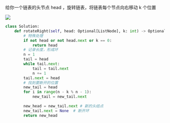 给你一个链表的头节点 head ，旋转链表，将链表每个节点向右移动 k 个位置

![](https://assets.leetcode.com/uploads/2020/11/13/rotate1.jpg)

```py
class Solution:
    def rotateRight(self, head: Optional[ListNode], k: int) -> Optional[ListNode]:
        # 特殊处理
        if not head or not head.next or k == 0:
            return head
        # 记录长度，形成环
        n = 1
        tail = head
        while tail.next:
            tail = tail.next
            n += 1
        tail.next = head
        # 找到要断开的位置
        new_tail = head
        for i in range(n - k % n - 1):
            new_tail = new_tail.next
        
        new_head = new_tail.next # 新的头结点
        new_tail.next = None  # 断开环
        return new_head 
```